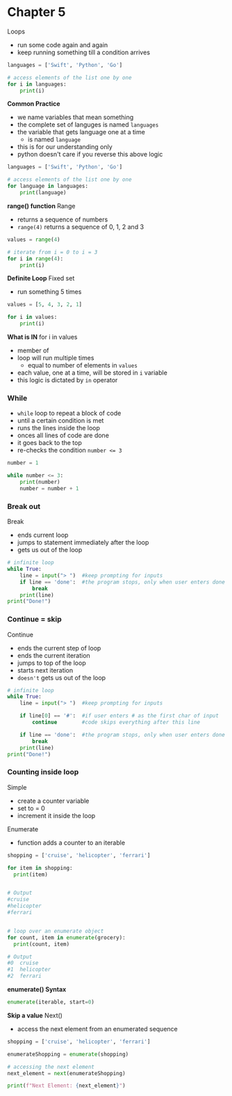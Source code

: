 # Chapter 5
Loops
- run some code again and again
- keep running something till a condition arrives


```python
languages = ['Swift', 'Python', 'Go']

# access elements of the list one by one
for i in languages:
    print(i)
```

**Common Practice**
- we name variables that mean something
- the complete set of languges is named `languages`
- the variable that gets language one at a time
    - is named `language`
- this is for our understanding only
- python doesn't care if you reverse this above logic

```python
languages = ['Swift', 'Python', 'Go']

# access elements of the list one by one
for language in languages:
    print(language)
```


**range() function**
Range
- returns a sequence of numbers
- `range(4)` returns a sequence of 0, 1, 2 and 3

```python
values = range(4)

# iterate from i = 0 to i = 3
for i in range(4):
    print(i)
```


**Definite Loop**
Fixed set
- run something 5 times

```python
values = [5, 4, 3, 2, 1]

for i in values:
    print(i)
```

**What is IN**
for i in values
- member of
- loop will run multiple times
    - equal to number of elements in `values`
- each value, one at a time, will be stored in `i` variable
- this logic is dictated by `in` operator


### While
- `while` loop to repeat a block of code 
- until a certain condition is met
- runs the lines inside the loop
- onces all lines of code are done
- it goes back to the top
- re-checks the condition `number <= 3`

```python
number = 1

while number <= 3:
    print(number)
    number = number + 1
```

### Break out
Break
- ends current loop
- jumps to statement immediately after the loop
- gets us out of the loop

```python
# infinite loop
while True:
    line = input("> ")  #keep prompting for inputs
    if line == 'done':  #the program stops, only when user enters done
        break
    print(line)
print("Done!")
```

### Continue = skip
Continue
- ends the current step of loop
- ends the current iteration
- jumps to top of the loop
- starts next iteration
- `doesn't` gets us out of the loop

```python
# infinite loop
while True:
    line = input("> ")  #keep prompting for inputs

    if line[0] == '#':  #if user enters # as the first char of input
        continue        #code skips everything after this line

    if line == 'done':  #the program stops, only when user enters done
        break
    print(line)
print("Done!")
```


### Counting inside loop
Simple
- create a counter variable
- set to = 0
- increment it inside the loop

Enumerate
- function adds a counter to an iterable

```python
shopping = ['cruise', 'helicopter', 'ferrari']

for item in shopping:
  print(item)


# Output
#cruise
#helicopter
#ferrari


# loop over an enumerate object
for count, item in enumerate(grocery):
  print(count, item)

# Output
#0  cruise
#1  helicopter
#2  ferrari

```

**enumerate() Syntax**

```python
enumerate(iterable, start=0)
```


**Skip a value**
Next()
- access the next element from an enumerated sequence

```python
shopping = ['cruise', 'helicopter', 'ferrari']

enumerateShopping = enumerate(shopping)

# accessing the next element
next_element = next(enumerateShopping)

print(f"Next Element: {next_element}")
```
